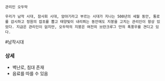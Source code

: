 
```
관리인 오두막

우리가 남작 시대, 참사회 시대, 암야기라고 부르는 시대가 지나는 500년의 세월 동안, 통로를 감시하고 정원의 잡초를 뽑고 태양빛이 내리쬐는 동안에도 지붕을 고치는 관리인이 항상 있었다. 지금은 관리인이 없지만, 오두막의 지붕은 여전히 브란크루그 만의 폭풍우를 견디고 있다.
```

#남작시대 


### 상세

* 벽난로, 침대 존재
* 음료를 따를 수 있음
